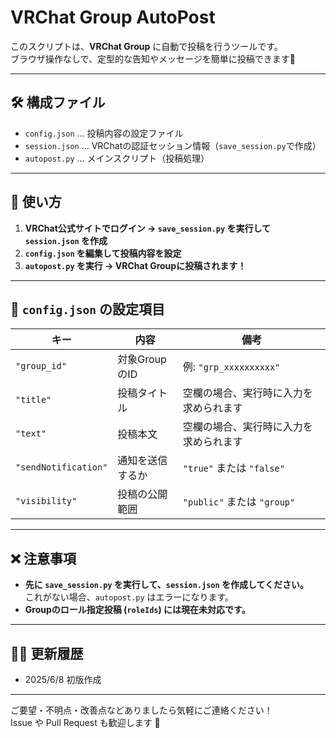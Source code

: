 # VRChat Group AutoPost

このスクリプトは、**VRChat Group** に自動で投稿を行うツールです。  
ブラウザ操作なしで、定型的な告知やメッセージを簡単に投稿できます🚀

---

## 🛠 構成ファイル
- `config.json` … 投稿内容の設定ファイル
- `session.json` … VRChatの認証セッション情報（`save_session.py`で作成）
- `autopost.py` … メインスクリプト（投稿処理）

---

## 📌 使い方

1. **VRChat公式サイトでログイン → `save_session.py` を実行して `session.json` を作成**
2. **`config.json` を編集して投稿内容を設定**
3. **`autopost.py` を実行 → VRChat Groupに投稿されます！**

---

## 📝 `config.json` の設定項目

| **キー** | **内容** | **備考** |
|---------|---------|---------|
| `"group_id"` | 対象GroupのID | 例: `"grp_xxxxxxxxxx"` |
| `"title"` | 投稿タイトル | 空欄の場合、実行時に入力を求められます |
| `"text"` | 投稿本文 | 空欄の場合、実行時に入力を求められます |
| `"sendNotification"` | 通知を送信するか | `"true"` または `"false"` |
| `"visibility"` | 投稿の公開範囲 | `"public"` または `"group"` |

---

## ❌ 注意事項

- **先に `save_session.py` を実行して、`session.json` を作成してください。**  
  これがない場合、`autopost.py` はエラーになります。
- **Groupのロール指定投稿 (`roleIds`) には現在未対応です。**

---

## 🧑‍💻 更新履歴

- 2025/6/8 初版作成

---

ご要望・不明点・改善点などありましたら気軽にご連絡ください！  
Issue や Pull Request も歓迎します 🙌